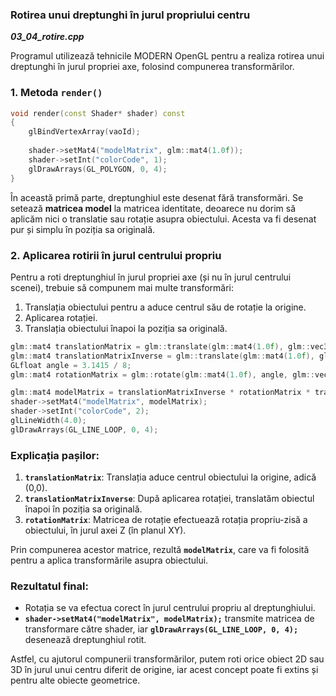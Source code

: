 ### Rotirea unui dreptunghi în jurul propriului centru

_**03_04_rotire.cpp**_

Programul utilizează tehnicile MODERN OpenGL pentru a realiza rotirea unui dreptunghi în jurul propriei axe, folosind compunerea transformărilor.

### 1. Metoda `render()`

```cpp
void render(const Shader* shader) const
{
    glBindVertexArray(vaoId);
    
    shader->setMat4("modelMatrix", glm::mat4(1.0f));
    shader->setInt("colorCode", 1);
    glDrawArrays(GL_POLYGON, 0, 4);
}
```

În această primă parte, dreptunghiul este desenat fără transformări. Se setează **matricea model** la matricea identitate, deoarece nu dorim să aplicăm nici o translatie sau rotație asupra obiectului. Acesta va fi desenat pur și simplu în poziția sa originală.

### 2. **Aplicarea rotirii în jurul centrului propriu**

Pentru a roti dreptunghiul în jurul propriei axe (și nu în jurul centrului scenei), trebuie să compunem mai multe transformări:
1. Translația obiectului pentru a aduce centrul său de rotație la origine.
2. Aplicarea rotației.
3. Translația obiectului înapoi la poziția sa originală.

```cpp
glm::mat4 translationMatrix = glm::translate(glm::mat4(1.0f), glm::vec3(-100.f, -100.f, 0.0));
glm::mat4 translationMatrixInverse = glm::translate(glm::mat4(1.0f), glm::vec3(100.f, 100.f, 0.0));
GLfloat angle = 3.1415 / 8; 
glm::mat4 rotationMatrix = glm::rotate(glm::mat4(1.0f), angle, glm::vec3(0.0, 0.0, 1.0));

glm::mat4 modelMatrix = translationMatrixInverse * rotationMatrix * translationMatrix;
shader->setMat4("modelMatrix", modelMatrix);
shader->setInt("colorCode", 2);
glLineWidth(4.0);
glDrawArrays(GL_LINE_LOOP, 0, 4);
```

### Explicația pașilor:
1. **`translationMatrix`**: Translația aduce centrul obiectului la origine, adică (0,0).
2. **`translationMatrixInverse`**: După aplicarea rotației, translatăm obiectul înapoi în poziția sa originală.
3. **`rotationMatrix`**: Matricea de rotație efectuează rotația propriu-zisă a obiectului, în jurul axei Z (în planul XY).

Prin compunerea acestor matrice, rezultă **`modelMatrix`**, care va fi folosită pentru a aplica transformările asupra obiectului.

### Rezultatul final:
- Rotația se va efectua corect în jurul centrului propriu al dreptunghiului.
- **`shader->setMat4("modelMatrix", modelMatrix);`** transmite matricea de transformare către shader, iar **`glDrawArrays(GL_LINE_LOOP, 0, 4);`** desenează dreptunghiul rotit.

Astfel, cu ajutorul compunerii transformărilor, putem roti orice obiect 2D sau 3D în jurul unui centru diferit de origine, iar acest concept poate fi extins și pentru alte obiecte geometrice.